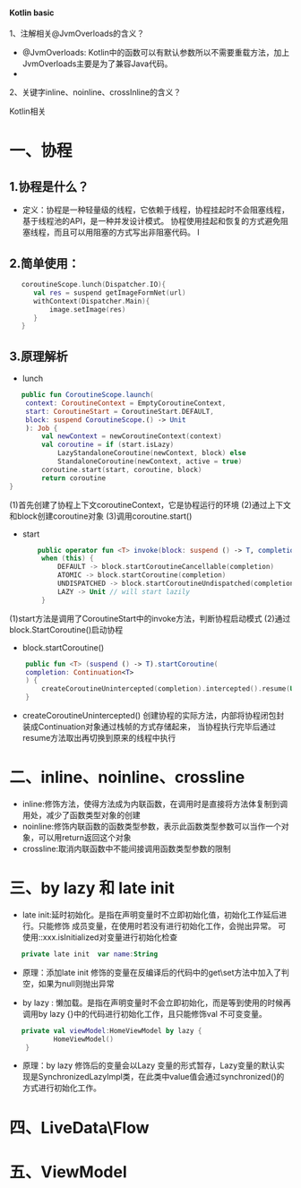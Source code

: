 #### Kotlin basic

1、注解相关@JvmOverloads的含义？
- @JvmOverloads:
    Kotlin中的函数可以有默认参数所以不需要重载方法，加上JvmOverloads主要是为了兼容Java代码。
-   

2、关键字inline、noinline、crossInline的含义？

Kotlin相关

# 一、协程

## 1.协程是什么？
- 定义：协程是一种轻量级的线程，它依赖于线程，协程挂起时不会阻塞线程，基于线程池的API，是一种并发设计模式。
  协程使用挂起和恢复的方式避免阻塞线程，而且可以用阻塞的方式写出非阻塞代码。
  l
## 2.简单使用：
```kotlin
   coroutineScope.lunch(Dispatcher.IO){
      val res = suspend getImageFormNet(url)
      withContext(Dispatcher.Main){
          image.setImage(res)
      }  
   } 
```

## 3.原理解析
- lunch
```kotlin
   public fun CoroutineScope.launch(
    context: CoroutineContext = EmptyCoroutineContext,
    start: CoroutineStart = CoroutineStart.DEFAULT,
    block: suspend CoroutineScope.() -> Unit
    ): Job {
        val newContext = newCoroutineContext(context)
        val coroutine = if (start.isLazy)
            LazyStandaloneCoroutine(newContext, block) else
            StandaloneCoroutine(newContext, active = true)
        coroutine.start(start, coroutine, block)
        return coroutine
}
```
(1)首先创建了协程上下文coroutineContext，它是协程运行的环境
(2)通过上下文和block创建coroutine对象
(3)调用coroutine.start()

- start
```kotlin
       public operator fun <T> invoke(block: suspend () -> T, completion: Continuation<T>): Unit =
        when (this) {
            DEFAULT -> block.startCoroutineCancellable(completion)
            ATOMIC -> block.startCoroutine(completion)
            UNDISPATCHED -> block.startCoroutineUndispatched(completion)
            LAZY -> Unit // will start lazily
        }
```
(1)start方法是调用了CoroutineStart中的invoke方法，判断协程启动模式
(2)通过block.StartCoroutine()启动协程

- block.startCoroutine()
```kotlin
    public fun <T> (suspend () -> T).startCoroutine(
    completion: Continuation<T>
    ) {
        createCoroutineUnintercepted(completion).intercepted().resume(Unit)
    }
```
- createCoroutineUnintercepted()
  创建协程的实际方法，内部将协程闭包封装成Continuation对象通过栈帧的方式存储起来，
  当协程执行完毕后通过resume方法取出再切换到原来的线程中执行


# 二、inline、noinline、crossline

- inline:修饰方法，使得方法成为内联函数，在调用时是直接将方法体复制到调用处，减少了函数类型对象的创建
- noinline:修饰内联函数的函数类型参数，表示此函数类型参数可以当作一个对象，可以用return返回这个对象
- crossline:取消内联函数中不能间接调用函数类型参数的限制

# 三、by lazy 和 late init

- late init:延时初始化。是指在声明变量时不立即初始化值，初始化工作延后进行。只能修饰 成员变量，在使用时若没有进行初始化工作，会抛出异常。
  可使用::xxx.isInitialized对变量进行初始化检查
```kotlin
   private late init  var name:String
```

- 原理：添加late init 修饰的变量在反编译后的代码中的get\set方法中加入了判空，如果为null则抛出异常


- by lazy : 懒加载。是指在声明变量时不会立即初始化，而是等到使用的时候再调用by lazy {}中的代码进行初始化工作，且只能修饰val 不可变变量。
```kotlin
   private val viewModel:HomeViewModel by lazy {
           HomeViewModel()
    }
```
- 原理：by lazy 修饰后的变量会以Lazy 变量的形式暂存，Lazy变量的默认实现是SynchronizedLazyImpl类，在此类中value值会通过synchronized()的方式进行初始化工作。

# 四、LiveData\Flow
  

# 五、ViewModel